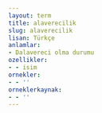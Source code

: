 ```yaml
---
layout: term
title: alaverecilik
slug: alaverecilik
lisan: Türkçe
anlamlar:
- Dalavereci olma durumu
ozellikler:
- - isim
ornekler:
- - ''
orneklerkaynak:
- - ''
---
```

